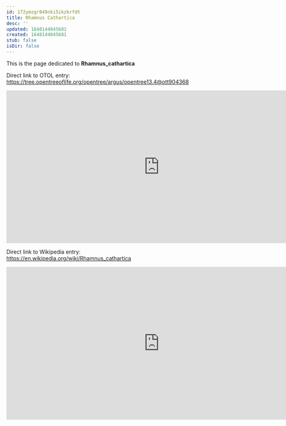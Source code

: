 ```yaml
---
id: 172ymzgr849nki5ikzkrfdt
title: Rhamnus Cathartica
desc: ''
updated: 1648144045681
created: 1648144045681
stub: false
isDir: false
---
```

This is the page dedicated to **Rhamnus_cathartica**


Direct link to OTOL entry: https://tree.opentreeoflife.org/opentree/argus/opentree13.4@ott904368



<html>
    <body>
    <iframe src="https://tree.opentreeoflife.org/opentree/argus/opentree13.4@ott904368"
    width="800" height="400" frameborder="0" allowfullscreen> </iframe>
    </body>
</html>
    


Direct link to Wikipedia entry: https://en.wikipedia.org/wiki/Rhamnus_cathartica



<html>
    <body>
    <iframe src="https://en.wikipedia.org/wiki/Rhamnus_cathartica"
    width="800" height="400" frameborder="0" allowfullscreen> </iframe>
    </body>
</html>
    
